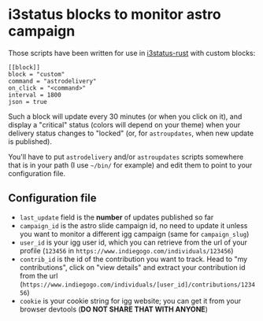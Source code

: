 # i3status blocks to monitor astro campaign

Those scripts have been written for use in [i3status-rust][i3status-rust] with custom blocks:

```
[[block]]
block = "custom"
command = "astrodelivery"
on_click = "<command>"
interval = 1800
json = true
```

Such a block will update every 30 minutes (or when you click on it), and display
a "critical" status (colors will depend on your theme) when your delivery status
changes to "locked" (or, for `astroupdates`, when new update is published).

You'll have to put `astrodelivery` and/or `astroupdates` scripts somewhere that
is in your path (I use `~/bin/` for example) and edit them to point to your
configuration file.

## Configuration file

* `last_update` field is the **number** of updates published so far
* `campaign_id` is the astro slide campaign id, no need to update it unless you
  want to monitor a different igg campaign (same for `campaign_slug`)
* `user_id` is your igg user id, which you can retrieve from the url of your
  profile (`123456` in `https://www.indiegogo.com/individuals/123456`)
* `contrib_id` is the id of the contribution you want to track. Head to "my
  contributions", click on "view details" and extract your contribution id from
  the url (`https://www.indiegogo.com/individuals/[user_id]/contributions/123456`)
* `cookie` is your cookie string for igg website; you can get it from your browser
  devtools (**DO NOT SHARE THAT WITH ANYONE**)

[i3status-rust]: https://github.com/greshake/i3status-rust

